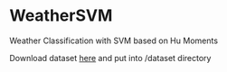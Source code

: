 # WeatherSVM
Weather Classification with SVM based on Hu Moments

Download dataset [here](https://drive.google.com/drive/folders/13jDf4f8BbLgNNh014_XZUHZGhpxNPt-P) and put into /dataset directory